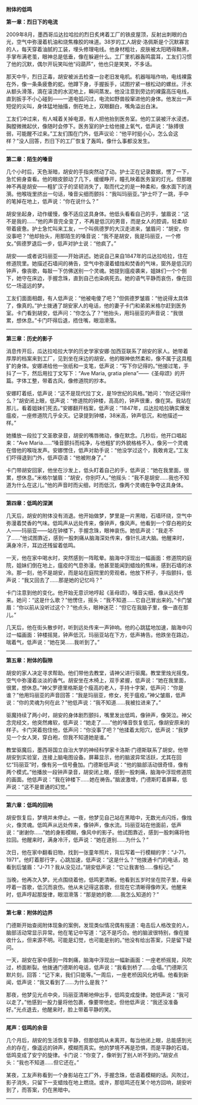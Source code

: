 **附体的低鸣**

**第一章：烈日下的电流**

2009年8月，墨西哥瓜达拉哈拉的烈日炙烤着工厂的铁皮屋顶，反射出刺眼的白光，空气中弥漫着机油和烧焦橡胶的味道。38岁的工人胡安·洛佩斯是个沉默寡言的人，每天穿着油腻的工装，埋头修理电线。他身材粗壮，皮肤被太阳晒得黝黑，手掌布满老茧，眼神总是低垂，像在躲避什么。工厂里机器轰鸣震耳，工友们习惯了他的沉默，偶尔开玩笑叫他“闷葫芦”，他也只是笑笑，不多话。

那天中午，烈日正毒，胡安被派去检查一台老旧发电机。机器嗡嗡作响，电线裸露在外，像一条条疲惫的蛇。他蹲下身，手握扳手，试图拧紧一根松动的螺丝。汗水从额头滑落，滴在滚烫的水泥地上，瞬间蒸发。他没注意到旁边的裸露高压电线，直到扳手不小心碰到——一道电弧闪过，电流如野兽般窜进他的身体。他发出一声短促的尖叫，身体猛地抽搐，倒在地上，双眼翻白，嘴角溢出白沫。

工友们冲过来，有人喊着关掉电源，有人把他抬到医务室。他的工装被汗水浸透，胸膛微微起伏，像随时会停下。医务室的护士给他接上氧气，低声说：“脉搏很弱，可能醒不过来。”工友们围在门外，低声议论：“他平时挺小心，怎么会这样？”没人回答，烈日下的工厂恢复了轰鸣，像什么事都没发生。

---

**第二章：陌生的嗓音**

几个小时后，天色渐暗，胡安的手指突然动了动。护士正在记录数据，愣了一下，急忙俯身查看。他的眼皮颤动了几下，缓缓睁开，瞳孔映着医务室的灯光。但那眼神不再是胡安——粗犷汉子的坚韧消失了，取而代之的是一种柔和，像水面下的涟漪。他喉咙里挤出一句话，嗓音尖细而颤抖：“我叫玛丽亚。”护士吓了一跳，手中的笔掉在地上，低声说：“你在说什么？”

胡安坐起身，动作缓慢，像不适应这具身体。他低头看看自己的手，皱眉说：“这不是我的……”他的声音完全变了，不再是低沉的男音，而是女人的腔调，轻柔却带着疲惫。护士急忙叫来工友，一个叫佩德罗的大汉走进来，皱眉问：“胡安，你没事吧？”他却抬头，用那陌生的嗓音说：“我不是胡安，我是玛丽亚，一个修女。”佩德罗退后一步，低声对护士说：“他疯了。”

胡安——或者说玛丽亚——开始讲述。她说自己来自1847年的瓜达拉哈拉，住在修道院里。她描述石墙间的祷告，空气中弥漫着蜡烛和焚香的气味，窗外是低沉的钟声，像丧歌，每敲一下仿佛送别一个灵魂。她提到瘟疫袭来，姐妹们一个个倒下，她守在床边，手握念珠，直到自己也染病死去。她的语气平静而哀伤，像在回忆一场遥远的梦。

工友们面面相觑，有人低声说：“他被电傻了吧？”但佩德罗皱眉：“他说得太具体了，像真的。”护士拨通了胡安家人的电话，他的妻子卡门和弟弟米格尔赶到医务室。卡门看到胡安，低声问：“你怎么了？”他抬头，用玛丽亚的声音说：“我很累，想休息。”卡门吓得后退，捂住嘴，眼泪滑落。

---

**第三章：历史的影子**

消息传开后，瓜达拉哈拉大学的历史学家安娜·加西亚联系了胡安的家人。她带着厚厚的档案来到工厂，见到坐在床边的胡安。他的眼神依然柔和，像不属于这具粗犷的身体。安娜递给他一张纸和一支笔，低声说：“写下你记得的。”他接过笔，手抖了一下，然后用拉丁文写下：“Ave Maria, gratia plena”——《圣母颂》的开篇。字体工整，带着古风，像修道院的抄本。

安娜盯着纸，低声说：“这不是现代拉丁文，是19世纪的风格。”她问：“你还记得什么？”胡安闭上眼，低声说：“修道院的钟楼，高高的，钟声很重，像在哭。我站在那儿，看着姐妹们死去。”安娜翻开档案，低声说：“1847年，瓜达拉哈拉确实爆发瘟疫，一座修道院几乎全灭。记录提到钟楼，38米高，钟声低沉，和他描述一样。”

她播放一段拉丁文圣歌录音，胡安的嘴唇微动，像在默念。几秒后，他开口唱起来：“Ave Maria……”嗓音颤抖而纯净，与他粗犷的外貌格格不入，像另一个灵魂在借他的喉咙发声。安娜愣住，低声对助手说：“他没学过这个，我敢肯定。”工友们吓得退到门外，低声窃语：“他被附身了。”

卡门带胡安回家，他坐在沙发上，低头盯着自己的手，低声说：“她在我里面，很累，想休息。”米格尔皱眉：“胡安，你别吓人。”他摇头：“我不是胡安……我也不知道为什么在这儿。”他的声音时而尖细，时而低沉，像两个灵魂在争夺这具身体。

---

**第四章：低鸣的深渊**

几天后，胡安的附体没有消退。他开始做梦，梦里是一片黑暗，石墙环绕，空气中弥漫着焚香的气味。低鸣声从远处传来，像钟声，像风声。他看到一个穿白袍的女人——玛丽亚——站在钟楼下，手握念珠，眼神哀伤。她低声说：“我走不了……”他试图靠近，感到一股刺痛从脑海深处传来，像针扎进大脑。他醒来时，满身冷汗，耳边还残留着低鸣。

一天，他在家中喝水时，突然感到一阵眩晕。脑海中浮现出一幅画面：修道院的庭院，姐妹们倒在地上，瘟疫的气息弥漫。他甚至能闻到蜡烛的焦味，感到石墙的冰冷。那一刻，他不是胡安，而是站在庭院里的旁观者。他放下杯子，手指颤抖，低声说：“我又回去了……那是她的记忆吗？”

卡门注意到他的变化。他开始无意识地哼起《圣母颂》，嗓音尖细，像从远处传来。她问：“这是什么歌？”他愣住，摇头：“我不知道……它自己冒出来的。”卡门皱眉：“你以前从没听过这个？”他点头，眼神迷茫：“但它在我脑子里，像一直在那儿。”

几天后，他在街头散步时，听到远处传来一声钟响。他的心跳猛地加速，脑海中闪过一幅画面：钟楼摇晃，钟声低沉，玛丽亚站在下方，低声祷告。他跌坐在路边，喘着气，低声说：“她在哭……我听到了。”

---

**第五章：附体的裂隙**

胡安的家人决定寻求帮助。他们带他去教堂，请神父进行驱魔。教堂里烛光摇曳，空气中弥漫着淡淡的香气。胡安坐在木椅上，双手紧握，低声说：“她在我里面，很累，想休息。”神父罗德里格斯是个瘦高的老人，手持十字架，低声问：“你是谁？”他用玛丽亚的声音回答：“我是玛丽亚，修女，死于瘟疫。”神父皱眉，低声说：“你的灵魂为何在此？”他低声说：“我不知道……我被拉进来了。”

驱魔持续了两小时，胡安的身体剧烈颤抖，嘴里发出低鸣，像钟声，像哭泣。神父念完经文，他突然瘫软，低声说：“她走了……”他的嗓音恢复低沉，像胡安原来的样子。卡门哭着抱住他，低声问：“你没事了吧？”他揉着太阳穴，低声说：“我梦见一个女人哭，穿白袍，但我不知道她是谁。”

教堂驱魔后，墨西哥国立自治大学的神经科学家卡洛斯·门德斯联系了胡安。他带胡安到实验室，连接上脑电图设备。屏幕显示，他的脑波异常活跃，尤其在回忆“玛丽亚”时，像有另一信号叠加。门德斯低声说：“他的脑部活动很奇怪，像有两个模式。”他播放一段钟声录音，胡安闭上眼，感到一股刺痛，脑海中浮现修道院的画面。他低声说：“我在钟楼下……她在祷告。”脑波激增，门德斯盯着屏幕，低声说：“这不是普通的幻觉。”

---

**第六章：低鸣的回响**

胡安恢复后，梦境并未停止。一夜，他梦见自己站在黑暗中，无数光点闪烁，像烛火，像灵魂。低鸣声从远处传来，像钟声，像水流。玛丽亚站在他面前，低声说：“谢谢你……”她的身影模糊，像风中的影子。他试图靠近，感到一股刺痛将他拉回。他醒来时，满身冷汗，低声说：“她在道别……为什么？”

次日，他在家中翻看旧物，找到一张童年照片，背后写着一行模糊的字：“J-71，1971”。他盯着那行字，心跳加速，低声说：“这是什么？”他拨通卡门的电话，她看到后皱眉：“J-71？我从没见过。”胡安低声说：“它让我害怕……像标记。”

当晚，他再次入梦。光点围绕着他，低鸣更清晰。他看到五岁时坐在院子里，母亲哼着一首歌，低沉而哀伤。他从未记得这首歌，但现在它清晰得像昨天。他醒来时，低声哼起那旋律，眼泪滑落：“那是她的歌……我怎么知道的？”

---

**第七章：附体的边界**

门德斯开始查阅附体现象的案例，发现类似情况偶有报道：电击后人格改变的人，脑部活动常显示异常。他在笔记中写道：“这不是巧合。他的脑波很特别，像在接收什么，但来源不明。可能是幻觉，也可能是别的。”他没有给出答案，只是留下疑问。

一天，胡安在家中感到一阵刺痛，脑海中浮现出一幅新画面：一座老桥摇晃，风吹过，桥面断裂。他拨通门德斯的电话，低声说：“我看到桥了……会塌。”门德斯沉默片刻，回答：“记下来，我们只能等。”一周后，一座老桥因风化坍塌。他看到新闻，低声说：“我又看到了……为什么是我？”

那夜，他梦见光点中央，玛丽亚清晰地伸出手，低鸣变成旋律。她低声说：“我可以走了。”他感到一股力量将他包裹，像要带他走。但他低声说：“我还没准备好。”光点退去，他醒来时，脸上带着平静的笑。

---

**尾声：低鸣的余音**

几个月后，胡安的生活恢复平静，但那低鸣从未离开。每当他闭上眼，总能感到光点的存在，像遥远的钟声，模糊而真实。他的梦境不再是恐惧，而是平静的石墙，低鸣变成了安宁的旋律。卡门说：“你变了，像听到了别人听不到的。”胡安点头：“我也不知道……但它还在。”

某夜，工友声称看到一个身影站在工厂外，手握念珠，低语着模糊的话。风吹过，影子消失，只留下一支蜡烛在地上燃烧。或许，那低鸣还在某个地方回响，胡安听到了，而答案，仍在黑暗中。

---

